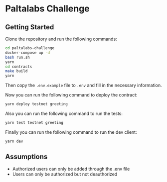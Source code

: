 # Paltalabs Challenge

## Getting Started
Clone the repository and run the following commands:
```bash
cd paltalabs-challenge
docker-compose up -d
bash run.sh
yarn
cd contracts
make build
yarn
```

Then copy the `.env.example` file to `.env` and fill in the necessary information.

Now you can run the following command to deploy the contract:
```bash
yarn deploy testnet greeting
```

Also you can run the following command to run the tests:
```bash
yarn test testnet greeting
```

Finally you can run the following command to run the dev client:
```bash
yarn dev
```

## Assumptions
- Authorized users can only be added through the .env file
- Users can only be authorized but not deauthorized